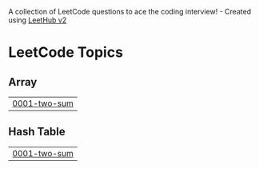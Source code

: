 A collection of LeetCode questions to ace the coding interview! - Created using [LeetHub v2](https://github.com/arunbhardwaj/LeetHub-2.0)
<!---LeetCode Topics Start-->
# LeetCode Topics
## Array
|  |
| ------- |
| [0001-two-sum](https://github.com/jayasri-33/leetcode/tree/master/0001-two-sum) |
## Hash Table
|  |
| ------- |
| [0001-two-sum](https://github.com/jayasri-33/leetcode/tree/master/0001-two-sum) |
<!---LeetCode Topics End-->